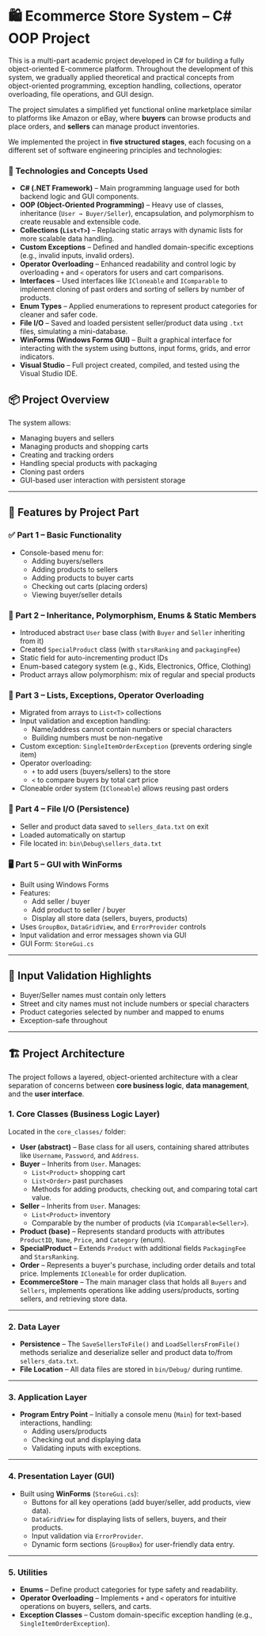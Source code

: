 # 🛍️ Ecommerce Store System – C# OOP Project

This is a multi-part academic project developed in C# for building a fully object-oriented E-commerce platform. Throughout the development of this system, we gradually applied theoretical and practical concepts from object-oriented programming, exception handling, collections, operator overloading, file operations, and GUI design.

The project simulates a simplified yet functional online marketplace similar to platforms like Amazon or eBay, where **buyers** can browse products and place orders, and **sellers** can manage product inventories.

We implemented the project in **five structured stages**, each focusing on a different set of software engineering principles and technologies:

### 🔧 Technologies and Concepts Used

- **C# (.NET Framework)** – Main programming language used for both backend logic and GUI components.
- **OOP (Object-Oriented Programming)** – Heavy use of classes, inheritance (`User → Buyer/Seller`), encapsulation, and polymorphism to create reusable and extensible code.
- **Collections (`List<T>`)** – Replacing static arrays with dynamic lists for more scalable data handling.
- **Custom Exceptions** – Defined and handled domain-specific exceptions (e.g., invalid inputs, invalid orders).
- **Operator Overloading** – Enhanced readability and control logic by overloading `+` and `<` operators for users and cart comparisons.
- **Interfaces** – Used interfaces like `ICloneable` and `IComparable` to implement cloning of past orders and sorting of sellers by number of products.
- **Enum Types** – Applied enumerations to represent product categories for cleaner and safer code.
- **File I/O** – Saved and loaded persistent seller/product data using `.txt` files, simulating a mini-database.
- **WinForms (Windows Forms GUI)** – Built a graphical interface for interacting with the system using buttons, input forms, grids, and error indicators.
- **Visual Studio** – Full project created, compiled, and tested using the Visual Studio IDE.


## 📦 Project Overview

The system allows:
- Managing buyers and sellers
- Managing products and shopping carts
- Creating and tracking orders
- Handling special products with packaging
- Cloning past orders
- GUI-based user interaction with persistent storage

---

## 📂 Features by Project Part

### ✅ Part 1 – Basic Functionality
- Console-based menu for:
  - Adding buyers/sellers
  - Adding products to sellers
  - Adding products to buyer carts
  - Checking out carts (placing orders)
  - Viewing buyer/seller details

### 🚀 Part 2 – Inheritance, Polymorphism, Enums & Static Members
- Introduced abstract `User` base class (with `Buyer` and `Seller` inheriting from it)
- Created `SpecialProduct` class (with `starsRanking` and `packagingFee`)
- Static field for auto-incrementing product IDs
- Enum-based category system (e.g., Kids, Electronics, Office, Clothing)
- Product arrays allow polymorphism: mix of regular and special products

### 🧠 Part 3 – Lists, Exceptions, Operator Overloading
- Migrated from arrays to `List<T>` collections
- Input validation and exception handling:
  - Name/address cannot contain numbers or special characters
  - Building numbers must be non-negative
- Custom exception: `SingleItemOrderException` (prevents ordering single item)
- Operator overloading:
  - `+` to add users (buyers/sellers) to the store
  - `<` to compare buyers by total cart price
- Cloneable order system (`ICloneable`) allows reusing past orders

### 💾 Part 4 – File I/O (Persistence)
- Seller and product data saved to `sellers_data.txt` on exit
- Loaded automatically on startup
- File located in: `bin\Debug\sellers_data.txt`

### 🖥️ Part 5 – GUI with WinForms
- Built using Windows Forms
- Features:
  - Add seller / buyer
  - Add product to seller / buyer
  - Display all store data (sellers, buyers, products)
- Uses `GroupBox`, `DataGridView`, and `ErrorProvider` controls
- Input validation and error messages shown via GUI
- GUI Form: `StoreGui.cs`

---

## 🧪 Input Validation Highlights

- Buyer/Seller names must contain only letters
- Street and city names must not include numbers or special characters
- Product categories selected by number and mapped to enums
- Exception-safe throughout

---

## 🏗️ Project Architecture

The project follows a layered, object-oriented architecture with a clear separation of concerns between **core business logic**, **data management**, and the **user interface**.

### **1. Core Classes (Business Logic Layer)**
Located in the `core_classes/` folder:
- **User (abstract)** – Base class for all users, containing shared attributes like `Username`, `Password`, and `Address`.
- **Buyer** – Inherits from `User`. Manages:
  - `List<Product>` shopping cart
  - `List<Order>` past purchases
  - Methods for adding products, checking out, and comparing total cart value.
- **Seller** – Inherits from `User`. Manages:
  - `List<Product>` inventory
  - Comparable by the number of products (via `IComparable<Seller>`).
- **Product (base)** – Represents standard products with attributes `ProductID`, `Name`, `Price`, and `Category` (enum).
- **SpecialProduct** – Extends `Product` with additional fields `PackagingFee` and `StarsRanking`.
- **Order** – Represents a buyer's purchase, including order details and total price. Implements `ICloneable` for order duplication.
- **EcommerceStore** – The main manager class that holds all `Buyers` and `Sellers`, implements operations like adding users/products, sorting sellers, and retrieving store data.

---

### **2. Data Layer**
- **Persistence** – The `SaveSellersToFile()` and `LoadSellersFromFile()` methods serialize and deserialize seller and product data to/from `sellers_data.txt`.
- **File Location** – All data files are stored in `bin/Debug/` during runtime.

---

### **3. Application Layer**
- **Program Entry Point** – Initially a console menu (`Main`) for text-based interactions, handling:
  - Adding users/products
  - Checking out and displaying data
  - Validating inputs with exceptions.

---

### **4. Presentation Layer (GUI)**
- Built using **WinForms** (`StoreGui.cs`):
  - Buttons for all key operations (add buyer/seller, add products, view data).
  - `DataGridView` for displaying lists of sellers, buyers, and their products.
  - Input validation via `ErrorProvider`.
  - Dynamic form sections (`GroupBox`) for user-friendly data entry.

---

### **5. Utilities**
- **Enums** – Define product categories for type safety and readability.
- **Operator Overloading** – Implements `+` and `<` operators for intuitive operations on buyers, sellers, and carts.
- **Exception Classes** – Custom domain-specific exception handling (e.g., `SingleItemOrderException`).
